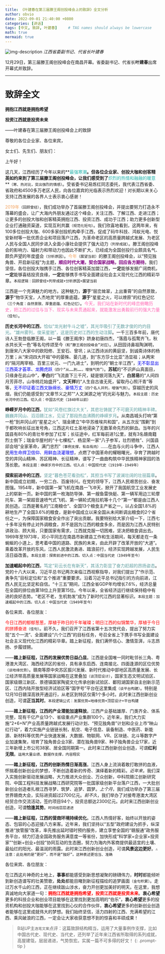 ```yaml
---
title: 《叶建春在第三届滕王阁创投峰会上的致辞》全文分析
author: obvio
date: 2022-09-01 21:40:00 +0800
categories: [讲话]
tags: [中文, 致辞, 叶建春]     # TAG names should always be lowercase
math: true
mermaid: true
---
```


![img-description](https://pics3.baidu.com/feed/d62a6059252dd42a64b4efd38779fcbcc8eab8d1.jpeg)
_江西省委副书记、代省长叶建春_


12月29日，第三届滕王阁创投峰会在南昌开幕。省委副书记、代省长**叶建春**出席开幕式并致辞。

---
# 致辞全文

**拥抱江西就是拥抱希望**

**投资江西就是投资未来**

——叶建春在第三届滕王阁创投峰会上的致辞

尊敬的各位企业家、各位来宾，

女士们、先生们、朋友们：

上午好！

这几天，江西经历了今年以来的**<font color=LightSeaGreen>最强寒潮</font>**。但各位企业家、创投大咖和创客精英如约来到了第三届滕王阁创投峰会，让我们感受到了**<font color=LightSeaGreen>炽烈的热情和融融的暖意</font>**`（寒、热对比，突出强烈的情感）`。受省委书记易炼红同志委托，我代表江西省委、省政府和4500多万老区人民，向各位嘉宾的光临表示热烈欢迎！对长期以来关心支持江西发展的各界人士表示衷心感谢！

<font color=SandyBrown>2019年</font>`（回顾曾经）`，我们成功举办了首届滕王阁创投峰会，并提出要努力打造永不落幕的盛会，让广大海内外朋友通过这个峰会，关注江西、了解江西、走进江西；让更多的创投大咖和创客精英拥抱江西、投资江西、成功于江西；助力更多创新型企业打通融资渠道，实现互利共赢`（规范化短句）`。我们欣喜地看到，这两年来，有100多位创投大咖、600多家创投机构牵手江西，促成了码牛科技、鸿蚁光电、悦安新材等一批优质企业和项目落户江西，为革命老区的高质量跨越式发展、为老区人民与全国人民同步进入全面小康社会提供了强大动力`（列举成就）`。滕王阁创投峰会的影响力、辐射力和带动力也因此不断扩大，已经成为全国创投行业颇具名气、颇负声望的年度盛会`（分析原因）`。<font color=SandyBrown>今年</font>`（展望当前）`的滕王阁创投峰会，以“预见独角兽、开启新征程”为主题，**<font color=Purple>顺应时代大潮，契合国家战略，回应各方期待</font>**。我们坚信，各位创投大咖携手江西、各位创客精英加盟江西，**一定**能够发掘广阔商机，**一定**能够喜结投资良缘，**一定**能够携手书写全面建设社会主义现代化江西的精彩华章。`本段逻辑：回顾曾经+列举成就+分析原因+展望当前`

江西是一个充满魅力的地方。这种魅力，**源于**“层峦耸翠，上出重霄”的自然景致，**源于**“物华天宝，人杰地灵”的厚重底蕴，**源于**“星星之火，可以燎原”的红色记忆`（三个角度：自然景致、厚重底蕴、红色记忆）`。<font color=HotPink>今天，我们站在新时代的峰峦俯瞰历史，把江西的过往与当下、现实与未来贯通起来，就能激发出勇毅前行的强大力量</font>`（佳句）`。

**历史长河中的江西**，<font color=CadetBlue>恰似“龙光射牛斗之墟”，其光华吸引了无数才俊的灼灼目光。“雄州雾列，俊采星驰”，这是历史对江西的生动注脚</font>。一千三百多年前，唐代诗人王勃登临滕王阁，以一篇《滕王阁序》跻身初唐四杰，“落霞与孤鹜齐飞，秋水共长天一色”等名句传颂至今`（和“滕王阁创投峰会”对应）`。从田园诗鼻祖陶渊明，到唐宋八大家中的欧阳修、王安石、曾巩；从江西诗派的黄庭坚，到诚斋诗体的杨万里；从“宋词四大开祖”中的晏殊、晏几道，到“东方莎士比亚”汤显祖；从两宋的“隔河两宰相、百里三状元、一门九进士”，到明代的“朝士半江西”，<font color=LightRed>无不彰显出江西英才荟萃、龙腾虎跃</font>`（四个“从……到……，增强气势”）`。**苏轼**的“不识庐山真面目，只缘身在此山中”，**李白**的“飞流直下三千尺，疑是银河落九天”，**白居易**的“人间四月芳菲尽，山寺桃花始盛开”，**文天祥**的“人生自古谁无死，留取丹心照汗青”等等，<font color=LightRed>无不印证着江西文脉绵长、豪情万丈</font>`（四个名人并列，增强气势）`。穿越历史的风烟，我们仍能感受到“文章节义之邦”“人文渊源之地”的光彩与魅力。`本段主题：历史长河中的江西。切入点：中国古代史（1840年以前）`

**峥嵘岁月中的江西**，<font color=CadetBlue>犹如“风卷红旗过大关”，其悲壮铸就了不可磨灭的精神丰碑。巍巍井冈山、滔滔赣江水，见证了那段热血沸腾的峥嵘岁月</font>。从南昌城头打响“第一枪”到井冈山的“星星之火”、瑞金建立“中华苏维埃共和国”，从五次反“围剿”到于都吹响长征出发号角，江西这片红土圣地浸染了无数革命先烈的鲜血。当年的兴国县有80%的青壮年参加了红军；长征途中，红军每前进1公里，就有3名赣南籍烈士倒下；瑞金华屋村的“十七棵松”、杨显荣一家“八子参军，壮烈牺牲”、兴国县邱会培“全家革命，满门忠烈”`（事例支撑，有血有肉）`……在血与火的斗争中，江西人民<font color=LightRed>用生命捍卫信仰、用鲜血浇灌理想</font>，点燃了中国革命的耀眼曙光，孕育了跨越时空的井冈山精神、苏区精神、长征精神，谱写了一曲曲构筑中华民族精神家园的浩荡长歌。`本段主题：峥嵘岁月中的江西。切入点：中国现代史（1919年-1949年）`

**探索前进中的江西**，<font color=CadetBlue>坚定“暮色苍茫看劲松”，其担当书写了波澜壮阔的壮丽篇章</font>。新中国成立初期，一穷二白、百废待兴。在党的领导下，江西人民艰苦创业、奋发图强。1954年，新中国第一架飞机在南昌一飞冲天，掀开了我国航空工业发展史上的崭新一页。新中国的第一枚海防导弹、第一艘鱼雷快艇、第一辆军用边三轮摩托车、第一架超音速喷气式飞机、第一辆轮式拖拉机等十几个“第一”都是由江西人民创造。江西是著名的“江南粮仓”、全国13个粮食主产省之一，以占全国1.8%的耕地生产了全国3.6%的粮食，是新中国成立以来全国从未间断调出粮食的2个省份之一，为保障国家粮食安全作出了突出贡献。我要特别给大家介绍一下，江西七十多年没有停止对外调粮食，并不是因为江西的粮食多余，而是因为江西人民特别讲政治、顾大局，只要国家有需求，江西就克服一切困难，坚决把粮食调出去。1969年至1973年，邓小平同志在南昌市新建县工作和生活期间，每天都走在一条蜿蜒的小道上，思考着中国的道路、民族的未来，由此开辟了改革开放的“大道”。乘着改革开放的东风，江西人民激流勇进、踏浪前行，经济实现跨越发展，人民生活日益改善。`本段主题：探索前进中的江西。切入点：中国当代史（1949年至今）`

**加速崛起中的江西**，<font color=CadetBlue>笃定“彩云长在有新天”，其活力彰显了奋力赶超的昂扬姿态</font>。党的十八大以来，习近平总书记两次亲临江西视察指导，对我们提出了“作示范、勇争先”目标定位和“五个推进”重要要求。沿着习近平总书记指引的方向前进，江西人民无比坚定和自信。“十三五”期间，江西全省GDP年均增长7.6%，经济总量在全国的排位由第18位上升至第15位。今年以来，全省经济运行继续保持稳中有进的良好态势。“老区不老，生机勃发”成为了新时代江西的显著标识。`本段主题：加速崛起中的江西。切入点：中国当代史（1949年至今）`

各位来宾、各位朋友：

<font color=Red>今日江西的郁郁葱葱，厚植于昨日的千年璀璨；明日江西的似锦繁华，厚植于今日的拼搏奋进</font>`（佳句）`。前不久，我们召开了江西省第十五次党代会，提出了努力实现“五个一流”、全面建设“六个江西”的目标任务，号召全省上下携手书写全面建设社会主义现代化江西的精彩华章。踏上新征程，我们满怀信心、激情澎湃，斗志昂扬、步履铿锵。

——**踏上新征程，江西的发展优势日益凸显**。江西是全国唯一同时毗邻长三角、粤港澳大湾区、海西经济区的省份，具有承东启西、连南接北、四面逢源的区位优势`（谈地缘优势）`。赣南等原中央苏区振兴发展、新时代推动中部地区高质量发展、长江经济带高质量发展等国家战略在这里叠加`（谈顶层设计）`，国家生态文明试验区、国家级赣江新区、景德镇国家陶瓷文化传承创新试验区、鄱阳湖国家自主创新示范区、江西内陆开放型经济试验区等“国字号”平台在这里集成`（谈平台构建）`。特别是12月10日赣深高铁开通运行，从老区到特区仅需1个多小时。此时来江西创新创业创造，可谓**正当其时**。`本段逻辑公式：发展优势=地缘优势+顶层设计+平台构建`

——**踏上新征程，江西的产业潜能加速释放**。江西产业基础雄厚、门类齐全、体系完整，现有千亿产业13个、省级重点产业集群100个。近年来，我们大力实施“2+6+N”产业高质量跨越式发展行动计划、“预见独角兽”计划和企业上市“映山红行动”，着力实施产业链链长制，航空、电子信息、装备制造、中医药、新能源、新材料等优势产业快速发展，大数据、物联网、VR、区块链、北斗等数字产业加速集聚，培育了独角兽企业3家、潜在独角兽9家、种子独角兽企业17家，近三年新增上市公司38家、居全国同期第一。此时来江西创新创业创造，可谓**红利无限**。`运用大量业绩、数据作支撑，内容翔实`

——**踏上新征程，江西的创新热情日渐高涨**。江西人身上流淌着敢打敢拼的血液，怀揣着创新创业的梦想，不断创造着新的传奇、演绎着新的精彩。*近年来*，我们深入实施创新驱动发展战略，大力推进大众创业、万众创新，中科院赣江创新研究院、中国工程科技发展战略江西研究院等一批国家级创新平台落户江西，一大批创新创业创造者扎根江西寻梦、筑梦、追梦、圆梦。*上个月*，我们成功举办了第三届世界赣商大会，实际进资超过2700亿元。*前不久*，我们举办了对接粤港澳大湾区经贸合作交流活动，签约项目94个，投资总额达2300亿元。此时来江西创新创业创造，可谓**恰逢其势**。`时间线层层递进`

——**踏上新征程，江西的营商环境持续优化**。江西人热情好客，始终以开放的姿态、包容的心态迎接八方来客。近年来，我们坚持以“五型”政府建设为抓手，纵深推进“放管服”改革，率先推出延时错时预约服务，建立享誉全国的“赣服通”政务服务平台，倾力打造全国政务服务满意度一等省份，加快形成“科学家+企业家+投资家”“创新+创业+创投”协同互动的生态圈，努力为海内外客商提供最适宜的土壤、最灿烂的阳光、最温润的雨露。此时来江西创新创业创造，可谓**风景这边更好**。`⚠️注意：此处用的是“更好”，而不是“独好”。这种表述更恰当、准确`

各位来宾、各位朋友：

在江西这片神奇的土地上，**事事**都能感受到新思想凝聚的磅礴伟力，**时时**都能倾听到新创造谱写的壮美赞歌，**处处**都能目睹到新征程描绘的追梦画面`（金句积累）`。走过万水千山的江西，正在继续跋山涉水，奋力开创更加美好的明天。在这里，我想真诚地向大家道一句：**<font color=Red>拥抱江西就是拥抱希望，投资江西就是投资未来</font>**。**衷心希望**更多的科技企业和创业项目能够在这里找到更加高明的“伯乐”，**衷心希望**更多的投资机构和创投大咖能够在这里找到心仪的合作伙伴，**衷心希望**更多的创新创业创造者能够在这里成就伟大的梦想。我们始终坚信，活力四射的江西、充满希望的江西、乘风破浪的江西，一定会让大家收获意想不到的惊喜和丰硕成果！

>B站UP主`逸笔文案`点评：这篇致辞结构精当，运用了大量事例作支撑，比如中国古代史、现代史、当代史，还列举了近年来江西省所取得的系列成就，高屋建瓴，层层递进，气势恢宏。实属一篇不可多得的好文！
{: .prompt-tip }